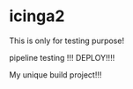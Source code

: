 # icinga2
This is only for testing purpose!


pipeline testing !!! DEPLOY!!!!

My unique build project!!!

